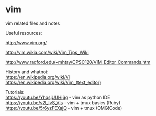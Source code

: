 # vim
vim related files and notes  
  
Useful resources:  
  
http://www.vim.org/  
  
http://vim.wikia.com/wiki/Vim_Tips_Wiki  
  
http://www.radford.edu/~mhtay/CPSC120/VIM_Editor_Commands.htm  

History and whatnot:  
https://en.wikipedia.org/wiki/Vi  
https://en.wikipedia.org/wiki/Vim_(text_editor)   
  
Tutorials:  
https://youtu.be/YhqsjUUHj6g  - vim as python IDE  
https://youtu.be/v2I_lvS_Vls  - vim + tmux basics (Ruby)  
https://youtu.be/5r6yzFEXajQ  - vim + tmux (OMG!Code)  
